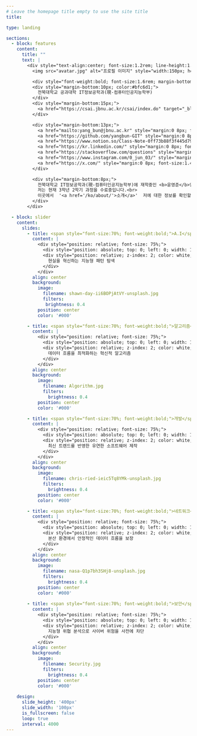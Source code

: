 ```yaml
---
# Leave the homepage title empty to use the site title
title:

type: landing

sections:
  - block: features
    content:
      title: ""
      text: |
        <div style="text-align:center; font-size:1.2rem; line-height:1.35;">
          <img src="avatar.jpg" alt="프로필 이미지" style="width:150px; height:150px; border-radius:50%; object-fit:cover; filter:brightness(0.85); margin-bottom:16px; display:block; margin-left:auto; margin-right:auto; box-shadow:0 0 15px rgba(0,0,0,0.2);" />

          <div style="font-weight:bold; font-size:1.6rem; margin-bottom:13px;">윤영준</div>
          <div style="margin-bottom:10px; color:#bfc6d1;">
            전북대학교 공과대학 IT정보공학과(現-컴퓨터인공지능학부)
          </div>
          <div style="margin-bottom:15px;">
            <a href="https://csai.jbnu.ac.kr/csai/index.do" target="_blank" style="color:#5cd1e5; font-weight:bold;">전북대학교 컴퓨터인공지능학부</a>
          </div>

          <div style="margin-bottom:13px;">
            <a href="mailto:yang_bun@jbnu.ac.kr" style="margin:0 8px; font-size:1.4em;"><i class="fas fa-envelope"></i></a>
            <a href="https://github.com/yangbun-GIT" style="margin:0 8px; font-size:1.4em;"><i class="fab fa-github"></i></a>
            <a href="https://www.notion.so/Class-Note-0ff73b88f3f445d7996515e90cb92820?source=copy_link" style="margin:0 8px; font-size:1.4em;"><i class="fab fa-notion"></i></a>
            <a href="https://kr.linkedin.com/" style="margin:0 8px; font-size:1.4em;"><i class="fab fa-linkedin"></i></a>
            <a href="https://stackoverflow.com/questions" style="margin:0 8px; font-size:1.4em;"><i class="fab fa-stack-overflow"></i></a>
            <a href="https://www.instagram.com/0_jun_03/" style="margin:0 8px; font-size:1.4em;"><i class="fab fa-instagram"></i></a>
            <a href="https://x.com/" style="margin:0 8px; font-size:1.4em;"><i class="fab fa-x-twitter"></i></a>
          </div>

          <div style="margin-bottom:8px;">
            전북대학교 IT정보공학과(現-컴퓨터인공지능학부)에 재학중인 <b>윤영준</b>입니다.<br>
            저는 현재 3학년 2학기 과정을 수료중입니다.<br>
            이곳에서  '<a href='/ko/about/'>소개</a>'  저에 대한 정보를 확인할 수 있습니다.
          </div>
        </div>

  - block: slider
    content:
      slides:
        - title: <span style="font-size:70%; font-weight:bold;">A.I</span>
          content: |
            <div style="position: relative; font-size: 75%;">
              <div style="position: absolute; top: 0; left: 0; width: 100%; height: 100%; background-color: rgba(0, 0, 0, 0.7); z-index: 1;"></div>
              <div style="position: relative; z-index: 2; color: white;">
                현실을 혁신하는 지능형 패턴 탐색
              </div>
            </div>
          align: center
          background:
            image:
              filename: shawn-day-ii6BOPjAtVY-unsplash.jpg
              filters:
               brightness: 0.4
            position: center
            color: '#000'

        - title: <span style="font-size:70%; font-weight:bold;">알고리즘</span>
          content: |
            <div style="position: relative; font-size: 75%;">
              <div style="position: absolute; top: 0; left: 0; width: 100%; height: 100%; background-color: rgba(0, 0, 0, 0.7); z-index: 1;"></div>
              <div style="position: relative; z-index: 2; color: white;">
                데이터 흐름을 최적화하는 혁신적 알고리즘
              </div>
            </div>
          align: center
          background:
            image:
              filename: Algorithm.jpg
              filters:
                brightness: 0.4
            position: center
            color: '#000'

        - title: <span style="font-size:70%; font-weight:bold;">개발</span>
          content: |
            <div style="position: relative; font-size: 75%;">
              <div style="position: absolute; top: 0; left: 0; width: 100%; height: 100%; background-color: rgba(0, 0, 0, 0.7); z-index: 1;"></div>
              <div style="position: relative; z-index: 2; color: white;">
                최신 트렌드를 반영한 유연한 소프트웨어 제작
              </div>
            </div>
          align: center
          background:
            image:
              filename: chris-ried-ieic5Tq8YMk-unsplash.jpg
              filters:
                brightness: 0.4
            position: center
            color: '#000'

        - title: <span style="font-size:70%; font-weight:bold;">네트워크</span>
          content: |
            <div style="position: relative; font-size: 75%;">
              <div style="position: absolute; top: 0; left: 0; width: 100%; height: 100%; background-color: rgba(0, 0, 0, 0.7); z-index: 1;"></div>
              <div style="position: relative; z-index: 2; color: white;">
                분산 환경에서 안정적인 데이터 흐름을 보장
              </div>
            </div>
          align: center
          background:
            image:
              filename: nasa-Q1p7bh3SHj8-unsplash.jpg
              filters:
                brightness: 0.4
            position: center
            color: '#000'
            
        - title: <span style="font-size:70%; font-weight:bold;">보안</span>
          content: |
            <div style="position: relative; font-size: 75%;">
              <div style="position: absolute; top: 0; left: 0; width: 100%; height: 100%; background-color: rgba(0, 0, 0, 0.7); z-index: 1;"></div>
              <div style="position: relative; z-index: 2; color: white;">
                지능형 위협 분석으로 사이버 위험을 사전에 차단
              </div>
            </div>
          align: center
          background:
            image:
              filename: Security.jpg
              filters:
                brightness: 0.4
            position: center
            color: '#000'
            
    design:
      slide_height: '400px'
      slide_width: '100px'
      is_fullscreen: false
      loop: true
      interval: 4000
---
```

